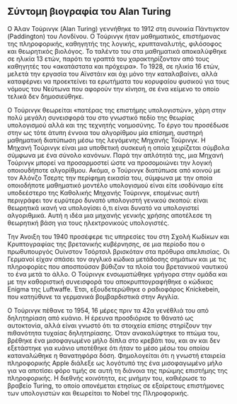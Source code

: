 ## Σύντομη βιογραφία του Alan Turing

Ο Άλαν Τούρινγκ (Alan Turing) γεννήθηκε το 1912 στη συνοικία Πάντιγκτον (Paddington) του Λονδίνου. Ο Τούρινγκ ήταν μαθηματικός, επιστήμονας της πληροφορικής, καθηγητής της λογικής, κρυπταναλυτής, φιλόσοφος και θεωρητικός βιολόγος. Το ταλέντο του στα μαθηματικά αποκαλύφθηκε σε ηλικία 13 ετών, παρότι τα γραπτά του χαρακτηρίζονταν από τους καθηγητές του «ακατάστατα και πρόχειρα». Το 1928, σε ηλικία 16 ετών, μελετά την εργασία του Αϊνστάιν και όχι μόνο την καταλαβαίνει, αλλά καταφέρνει να προεκτείνει τα ερωτήματα του κορυφαίου φυσικού για τους νόμους του Νεύτωνα που αφορούν την κίνηση, σε ένα κείμενο το οποίο τελικά δεν δημοσιεύθηκε.

Ο Τούρινγκ θεωρείται «πατέρας της επιστήμης υπολογιστών», χάρη στην πολύ μεγάλη συνεισφορά του στο γνωστικό πεδίο της θεωρίας υπολογισμού αλλά και της τεχνητής νοημοσύνης. Το έργο του προσέδωσε στην ως τότε άτυπη έννοια του αλγορίθμου μία επίσημη, αυστηρή μαθηματική διατύπωση μέσω της λεγόμενης Μηχανής Τούρινγκ. Η Μηχανή Τούρινγκ είναι μια υποθετική συσκευή η οποία χειρίζεται σύμβολα σύμφωνα με ένα σύνολο κανόνων. Παρά την απλότητά της, μια Μηχανή Τούρινγκ μπορεί να προσαρμοστεί ώστε να προσομοιώνει την λογική οποιουδήποτε αλγορίθμου. Ακόμα, ο Τούρινγκ διατύπωσε από κοινού με τον Αλόνζο Τσερτς την περίφημη εικασία του, σύμφωνα με την οποία οποιοδήποτε μαθηματικό μοντέλο υπολογισμού είναι είτε ισοδύναμο είτε υποδεέστερο της Καθολικής Μηχανής Τούρινγκ, επομένως αυτή περιγράφει τον ευρύτερο δυνατό υπολογιστή γενικού σκοπού: είναι θεωρητικά ικανή να υπολογίσει ό,τι είναι δυνατό να υπολογιστεί αλγοριθμικά. Αυτή η ιδέα μια μηχανής γενικής χρήσης αποτέλεσε τη θεωρητική βάση για τους ηλεκτρονικούς υπολογιστές.

Την Άνοιξη του 1940 προσέφερε τις υπηρεσίες του στη Σχολή Κωδίκων και Κρυπτογραφίας της βρετανικής κυβέρνησης, σε μια περίοδο που ο πρωθυπουργός Ουίνστον Τσόρτσιλ βρισκόταν στα πρόθυρα απελπισίας. Οι Γερμανοί είχαν σπάσει τον αγγλικό κώδικα μετάδοσης σημάτων και με τις πληροφορίες που αποσπούσαν βύθιζαν τα πλοία του βρετανικού ναυτικού το ένα μετά το άλλο. Ο Τούρινγκ ενσωματώθηκε γρήγορα στην ομάδα και με την καθοριστική συνεισφορά του αποκρυπτογραφήθηκε ο κώδικας Enigma της Luftwaffe. Έτσι, εξουδετερώθηκε ο ραδιοφάρος  Knickebein, που κατηύθυνε τα γερμανικά βομβαρδιστικά στην Αγγλία.

Ο Τούρινγκ πέθανε το 1954, 16 μέρες πριν τα 42α γενέθλιά του από δηλητηρίαση από κυάνιο. Η έρευνα προσδιόρισε το θάνατό ως αυτοκτονία, αλλά είναι γνωστό ότι τα στοιχεία επίσης στηρίζουν την πιθανότητα τυχαίας δηλητηρίασης. Όταν ανακαλύφτηκε το πτώμα του, βρέθηκε ένα μισοφαγωμένο μήλο δίπλα στο κρεβάτι του, και αν και δεν εξετάστηκε για κυάνιο υποτέθηκε ότι ήταν το μέσο μέσω του οποίου καταναλώθηκε η θανατηφόρα δόση. Φημολογείται ότι η γνωστή εταιρεία πληροφορικής Apple διάλεξε ως λογότυπό της ένα μισοφαγωμένο μήλο για να αποτίσει φόρο τιμής σε αυτή τη διάνοια της πρώιμης επιστήμης της πληροφορικής. Η διεθνής κοινότητα, εις μνήμην του, καθιέρωσε το βραβείο Turing, το οποίο απονέμεται ετησίως σε εξαίρετους επιστήμονες των υπολογιστών και θεωρείται το Nobel της Πληροφορικής. 
